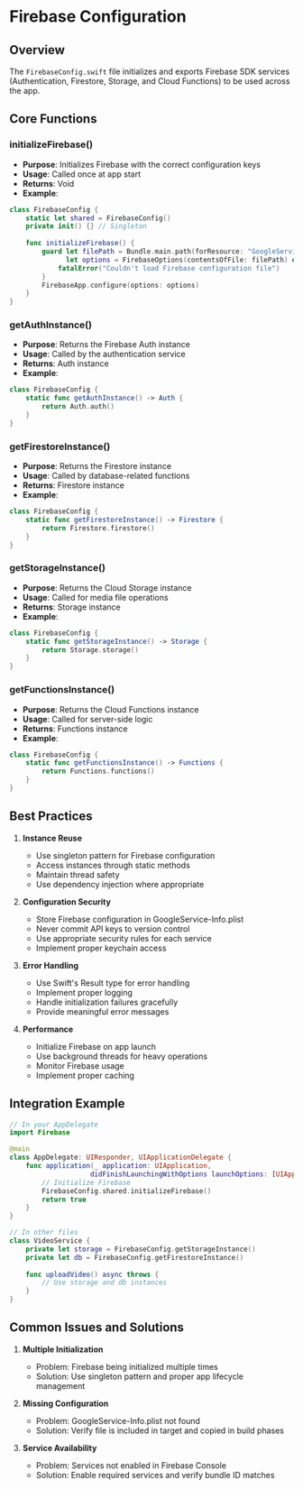 # Firebase Configuration

## Overview

The `FirebaseConfig.swift` file initializes and exports Firebase SDK services (Authentication, Firestore, Storage, and Cloud Functions) to be used across the app.

## Core Functions

### initializeFirebase()
- **Purpose**: Initializes Firebase with the correct configuration keys
- **Usage**: Called once at app start
- **Returns**: Void
- **Example**:
```swift
class FirebaseConfig {
    static let shared = FirebaseConfig()
    private init() {} // Singleton
    
    func initializeFirebase() {
        guard let filePath = Bundle.main.path(forResource: "GoogleService-Info", ofType: "plist"),
              let options = FirebaseOptions(contentsOfFile: filePath) else {
            fatalError("Couldn't load Firebase configuration file")
        }
        FirebaseApp.configure(options: options)
    }
}
```

### getAuthInstance()
- **Purpose**: Returns the Firebase Auth instance
- **Usage**: Called by the authentication service
- **Returns**: Auth instance
- **Example**:
```swift
class FirebaseConfig {
    static func getAuthInstance() -> Auth {
        return Auth.auth()
    }
}
```

### getFirestoreInstance()
- **Purpose**: Returns the Firestore instance
- **Usage**: Called by database-related functions
- **Returns**: Firestore instance
- **Example**:
```swift
class FirebaseConfig {
    static func getFirestoreInstance() -> Firestore {
        return Firestore.firestore()
    }
}
```

### getStorageInstance()
- **Purpose**: Returns the Cloud Storage instance
- **Usage**: Called for media file operations
- **Returns**: Storage instance
- **Example**:
```swift
class FirebaseConfig {
    static func getStorageInstance() -> Storage {
        return Storage.storage()
    }
}
```

### getFunctionsInstance()
- **Purpose**: Returns the Cloud Functions instance
- **Usage**: Called for server-side logic
- **Returns**: Functions instance
- **Example**:
```swift
class FirebaseConfig {
    static func getFunctionsInstance() -> Functions {
        return Functions.functions()
    }
}
```

## Best Practices

1. **Instance Reuse**
   - Use singleton pattern for Firebase configuration
   - Access instances through static methods
   - Maintain thread safety
   - Use dependency injection where appropriate

2. **Configuration Security**
   - Store Firebase configuration in GoogleService-Info.plist
   - Never commit API keys to version control
   - Use appropriate security rules for each service
   - Implement proper keychain access

3. **Error Handling**
   - Use Swift's Result type for error handling
   - Implement proper logging
   - Handle initialization failures gracefully
   - Provide meaningful error messages

4. **Performance**
   - Initialize Firebase on app launch
   - Use background threads for heavy operations
   - Monitor Firebase usage
   - Implement proper caching

## Integration Example

```swift
// In your AppDelegate
import Firebase

@main
class AppDelegate: UIResponder, UIApplicationDelegate {
    func application(_ application: UIApplication,
                    didFinishLaunchingWithOptions launchOptions: [UIApplication.LaunchOptionsKey: Any]?) -> Bool {
        // Initialize Firebase
        FirebaseConfig.shared.initializeFirebase()
        return true
    }
}

// In other files
class VideoService {
    private let storage = FirebaseConfig.getStorageInstance()
    private let db = FirebaseConfig.getFirestoreInstance()
    
    func uploadVideo() async throws {
        // Use storage and db instances
    }
}
```

## Common Issues and Solutions

1. **Multiple Initialization**
   - Problem: Firebase being initialized multiple times
   - Solution: Use singleton pattern and proper app lifecycle management

2. **Missing Configuration**
   - Problem: GoogleService-Info.plist not found
   - Solution: Verify file is included in target and copied in build phases

3. **Service Availability**
   - Problem: Services not enabled in Firebase Console
   - Solution: Enable required services and verify bundle ID matches 